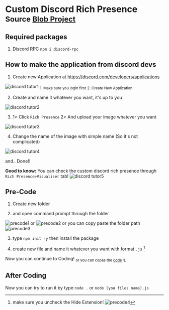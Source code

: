 # **Custom Discord Rich Presence** <sub>Source [Blob Project](https://github.com/Blob-Development)</sub>

## **Required packages**
1. Discord RPC `npm i discord-rpc`

## **How to make the application from discord devs**

1. Create new Application at https://discord.com/developers/applications

![discord tutor1](https://user-images.githubusercontent.com/70767613/178667274-46b843e8-6ede-4984-afe2-4b1951f8cbdc.png)
<sub>1. Make sure you login first</sub>
<sub>2. Create New Application</sub>


2. Create and name it whatever you want, it's up to you

![discord tutor2](https://user-images.githubusercontent.com/70767613/178667828-c31f05c6-4358-4dd8-ae9a-d9eaaa278dc6.png)


3. 1> Click `Rich Presence` 2> And upload your image whatever you want

![discord tutor3](https://user-images.githubusercontent.com/70767613/178668966-c24a7411-346d-4ae0-bc24-dfe2363b1d44.png)


4. Change the name of the image with simple name (So it's not complicated)

![discord tutor4](https://user-images.githubusercontent.com/70767613/178669458-12d02201-c007-42d3-8c29-e3c1eb1b2881.png)

and.. Done!!

**Good to know:**
You can check the custom discord rich presence through `Rich Presence>Visualiser` tab!
![discord tutor5](https://user-images.githubusercontent.com/70767613/178673619-f463ee47-fd8c-469f-ab45-cd41643cb8c8.png)

## Pre-Code
1. Create new folder

2. and open command prompt through the folder

![precode1](https://user-images.githubusercontent.com/70767613/178675166-850688db-9521-433a-b2a4-8d88cfc36153.png)
or
![precode2](https://user-images.githubusercontent.com/70767613/178675183-f617650d-6751-41cd-856c-4aad3f65dde4.png)
or you can copy paste the folder path
![precode3](https://user-images.githubusercontent.com/70767613/178675368-86a9e619-1aba-441b-84c7-189932192038.png)

3. type `npm init -y` then install the package

4. create new file and name it whatever you want with format `.js` [^1]

Now you can continue to Coding!
<sub>or you can copas the [code](https://github.com/nurjavier8789/discord-presence/blob/main/index.js) :L</sub>

## After Coding
Now you can try to run it by type `node .` or `node (you files name).js`

[^1]: make sure you uncheck the Hide Extension!
![precode4](https://user-images.githubusercontent.com/70767613/178677045-9cb197b4-75aa-4145-bc80-14a352b24812.png)

